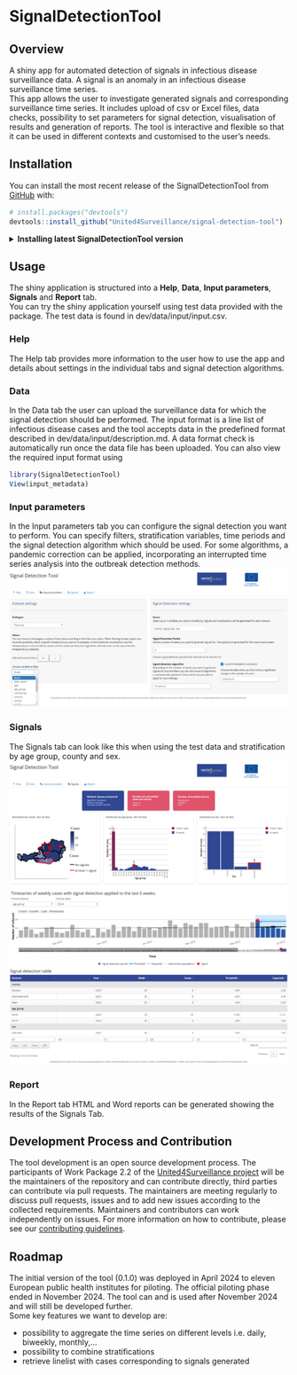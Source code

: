 
<!-- README.md is generated from README.Rmd. Please edit that file -->

# SignalDetectionTool

<!-- badges: start -->
<!-- badges: end -->

## Overview

A shiny app for automated detection of signals in infectious disease
surveillance data. A signal is an anomaly in an infectious disease
surveillance time series.  
This app allows the user to investigate generated signals and
corresponding surveillance time series. It includes upload of csv or
Excel files, data checks, possibility to set parameters for signal
detection, visualisation of results and generation of reports. The tool
is interactive and flexible so that it can be used in different contexts
and customised to the user’s needs.

## Installation

You can install the most recent release of the SignalDetectionTool from
[GitHub](https://github.com/United4Surveillance/signal-detection-tool)
with:

``` r
# install.packages("devtools")
devtools::install_github("United4Surveillance/signal-detection-tool")
```

<details>
<summary>
<strong>Installing latest SignalDetectionTool version</strong>
</summary>
<ul>
<li>
You can download the latest release of the SignalDetectionTool through
the Releases page
</li>
<li>
To navigate to the Release page, scroll up and look on the right-hand
side of the page under a section labelled Releases. Click on ‘Releases’
</li>
<li>
You can find the latest tool release at the top of the page
</li>
<li>
There are three files you can download:
</li>
<ul>
<li>
If you just want to run the tool and do not want or need to see the code
behind, you can follow the installation using .tar.gz
</li>
<li>
This is a binary. You can use this if you do not have Rtools installed
and you are not interested in modifying the code of the app.
</li>
<li>
This is just a zipped folder of the repository. It can be unzipped and
installed over the ‘Build’ tab in Rstudio. This can be used if you want
to modify code of the app for your usage. You can also just clone the
repository instead.
</li>
</ul>
</ul>
<strong>Installation using .tar.gz</strong>
<ul>
<li>
Download the provided .tar.gz file and save it on your computer
</li>
<li>
Install the package <code>remotes</code> by putting
<span style="color:blue;">install.package(“remotes”)</span> in the
console
</li>
<li>
Install the package dependencies for the SignalDetectionTool using the
full path where you stored the .tar.gz file and replace the x.x.x with
the current version of the binary. For example:
<span style="color:blue;">remotes::install_deps(“C:/Users/YourUsername/Downloads/SignalDetectionTool_x.x.x.tar.gz”)</span>
</li>
<li>
Execute this command in the console
</li>
<li>
This should also install any dependencies you need to run the tool. Wait
until the installation finishes successfully
</li>
<li>
Write the following command into the console to install the tool:
<span style="color:blue;">install.packages(“path_to_the_tool/SignalDetectionTool_x.x.x.tar.gz”,
repos = NULL, type=“source”)</span>
</li>
<li>
Continue to read ‘Running the shiny application’
</li>
</ul>
<strong>Installation using SignalDetectionTool_x.x.x_binary.zip
file</strong>
<ul>
<li>
Download the provided zip file and save it on your computer and open
RStudio
</li>
<li>
Install the package remotes by putting
<span style="color:blue;">install.package(“remotes”)</span> in the
console
</li>
<li>
Install the package dependencies for the SignalDetectionTool using the
full path where you stored the .zip file and replace the x.x.x with the
current version of the binary.For example:
<span style="color:blue;">remotes::install_deps(“C:/Users/YourUsername/Downloads/SignalDetectionTool_x.x.x.binary.zip”)</span>
</li>
<li>
Execute this command in the console
</li>
<li>
This command will then ask you if you want to update your installed
packages. Please type 1 and press enter to install the updates. For
advanced users: you can also install only the minimal required versions
written inside the DESCRIPTION file by using
<span style="color:blue;">remotes::install_version()</span>
</li>
<li>
Now the SignalDetectionTool needs to be installed. For this execute this
command
<span style="color:blue;">install.packages(“your_path_to_the_zip/SignalDetectionTool_x.x.x_binary.zip”)</span>
in the console, replacing again your_path_to_the_zip by your system path
and changing x.x.x to the version specification.
</li>
<li>
Continue to read ‘Running the shiny application’
</li>
</ul>
<summary>
<strong>Installation from source after unzipping the Source Code
(zip):</strong>
</summary>
<ul>
<li>
Download the provided zip file and save it on your computer
</li>
<li>
Go into the unzipped signal-detection-tool folder and double-click on
the <code>SignalDetectionTool.Rproj</code> file to open it
</li>
<li>
You can either use the RStudio suggestion to install packages by
clicking on the ‘Install’ button or copy the following line of code into
the console: <span style="color:blue;">devtools::install_deps()</span>
</li>
<li>
This command will then ask you if you want to update your installed
packages. Please type 1 and press enter to install the updates
</li>
<li>
For advanced users: you can also install only the minimal required
versions written inside the <code>DESCRIPTION</code> file by using
<span style="color:blue;">remotes::install_version()</span>
</li>
<li>
In case the command
<span style="color:blue;">devtools::install_deps()</span> gives you an
error that there is no package called ‘devtools’, you need to install it
using <span style="color:blue;">install.packages(“devtools”)</span> and
then run the command again
</li>
<li>
Now the SignalDetectionTool needs to be installed. For this, go to the
top right window in RStudio and click on the tab ‘Build’. Next, click on
the ‘Install’ button. You will see that the installation process has
started
</li>
<li>
Continue to read ‘Running the shiny application’
</li>
</ul>

<strong>Running the shiny application</strong><br> To run the shiny app,
first load the package and then run the app using the following
commands:<br>
<span style="color:blue;">library(SignalDetectionTool)</span><br>
<span style="color:blue;">run_app()</span>

</details>

## Usage

The shiny application is structured into a **Help**, **Data**, **Input
parameters**, **Signals** and **Report** tab.  
You can try the shiny application yourself using test data provided with
the package. The test data is found in dev/data/input/input.csv.

### Help

The Help tab provides more information to the user how to use the app
and details about settings in the individual tabs and signal detection
algorithms.

### Data

In the Data tab the user can upload the surveillance data for which the
signal detection should be performed. The input format is a line list of
infectious disease cases and the tool accepts data in the predefined
format described in dev/data/input/description.md. A data format check
is automatically run once the data file has been uploaded. You can also
view the required input format using

``` r
library(SignalDetectionTool)
View(input_metadata)
```

### Input parameters

In the Input parameters tab you can configure the signal detection you
want to perform. You can specify filters, stratification variables, time
periods and the signal detection algorithm which should be used. For
some algorithms, a pandemic correction can be applied, incorporating an
interrupted time series analysis into the outbreak detection methods.
![](man/figures/README-input_tab.PNG)

### Signals

The Signals tab can look like this when using the test data and
stratification by age group, county and sex.
![](man/figures/README-signals_tab.PNG)
![](man/figures/README-timeseries.PNG)
![](man/figures/README-signal_detection_table.PNG)

### Report

In the Report tab HTML and Word reports can be generated showing the
results of the Signals Tab.

## Development Process and Contribution

The tool development is an open source development process. The
participants of Work Package 2.2 of the [United4Surveillance
project](https://united4surveillance.eu/) will be the maintainers of the
repository and can contribute directly, third parties can contribute via
pull requests. The maintainers are meeting regularly to discuss pull
requests, issues and to add new issues according to the collected
requirements. Maintainers and contributors can work independently on
issues. For more information on how to contribute, please see our
[contributing
guidelines](https://github.com/United4Surveillance/signal-detection-tool/blob/main/.github/CONTRIBUTING.md).

## Roadmap

The initial version of the tool (0.1.0) was deployed in April 2024 to
eleven European public health institutes for piloting. The official
piloting phase ended in November 2024. The tool can and is used after
November 2024 and will still be developed further.<br> Some key features
we want to develop are:

- possibility to aggregate the time series on different levels
  i.e. daily, biweekly, monthly,…
- possibility to combine stratifications
- retrieve linelist with cases corresponding to signals generated
